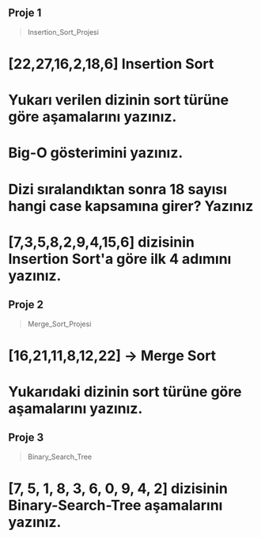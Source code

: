 ## Proje 1

> Insertion_Sort_Projesi

# [22,27,16,2,18,6] Insertion Sort

# Yukarı verilen dizinin sort türüne göre aşamalarını yazınız.

# Big-O gösterimini yazınız.

# Dizi sıralandıktan sonra 18 sayısı hangi case kapsamına girer? Yazınız

# [7,3,5,8,2,9,4,15,6] dizisinin Insertion Sort'a göre ilk 4 adımını yazınız.

## Proje 2

> Merge_Sort_Projesi

# [16,21,11,8,12,22] -> Merge Sort

# Yukarıdaki dizinin sort türüne göre aşamalarını yazınız.

## Proje 3

> Binary_Search_Tree

# [7, 5, 1, 8, 3, 6, 0, 9, 4, 2] dizisinin Binary-Search-Tree aşamalarını yazınız.
